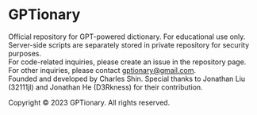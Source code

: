 # GPTionary
Official repository for GPT-powered dictionary. For educational use only.   
Server-side scripts are separately stored in private repository for security purposes.  
For code-related inquiries, please create an issue in the repository page.  
For other inquiries, please contact gptionary@gmail.com.  
Founded and developed by Charles Shin. Special thanks to Jonathan Liu (32111jl) and Jonathan He (D3Rkness) for their contribution.
  
Copyright © 2023 GPTionary. All rights reserved.

